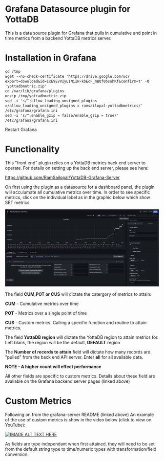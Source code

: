 # Grafana Datasource plugin for YottaDB

This is a data source plugin for Grafana that pulls in cumulative and point in time metrics from a backend YottaDB metrics server.

# Installation in Grafana

    cd /tmp
    wget --no-check-certificate 'https://drive.google.com/uc?export=download&id=1xE9EvVIyLINiIH-kbEcF_mBQf0bsohKf&confirm=t' -O 'yottadbmetric.zip'
    cd /var/lib/grafana/plugins
    unzip /tmp/yottadbmetric.zip
    sed -i 's/^;allow_loading_unsigned_plugins =/allow_loading_unsigned_plugins = ramsailopal-yottadbmetrics/' /etc/grafana/grafana.ini
    sed -i 's/^;enable_gzip = false/enable_gzip = true/' /etc/grafana/grafana.ini
    
 Restart Grafana
 
 # Functionality
 
 This "front end" plugin relies on a YottaDB metrics back end server to operate. For details on setting up the back end server, please see here:
 
 https://github.com/RamSailopal/YottaDB-Grafana-Server
 
On first using the plugin as a datasource for a dashboard panel, the plugin will acculumate all cumulative metrics over time. In order to see specific metrics, click on the individual label as in the graphic below which show SET metrics
 
 ![Alt text](Grafana-SET.JPG?raw=true "SET metric")
 
 The field **CUM,POT or CUS** will dictate the catergory of metrics to attain:
 
 **CUM** - Cumulative metrics over time
 
 **POT** - Metrics over a single point of time
 
 **CUS** - Custom metrics. Calling a specific function and routine to attain metrics.
 
 The field **YottaDB region** will dictate the YottaDB region to attain metrics for. Left blank, the region will be the default, **DEFAULT** region

 The **Number of records to attain** field will dictate how many records are "pulled" from the back end API server. Enter **all** for all available data. 
 
 **NOTE - A higher count will effect performance**
 
 All other fields are specific to custom metrics. Details about these field are available on the Grafana backend server pages (linked above)

 # Custom Metrics
 
 Following on from the grafana-server README (linked above) An example of the use of custom metrics is show in the video below (click to view on YouTube):
 
 [![IMAGE ALT TEXT HERE](https://i.ytimg.com/an_webp/sUF-Hgsrkiw/mqdefault_6s.webp?du=3000&sqp=CPCCk5QG&rs=AOn4CLCnBtoOGJzz8oc41JluCQL_s92tIg)](https://www.youtube.com/watch?v=sUF-Hgsrkiw)

 
 As fields are type independant when first attained, they will need to be set from the default string type to time/numeric types with transformation/field conversion.
 

